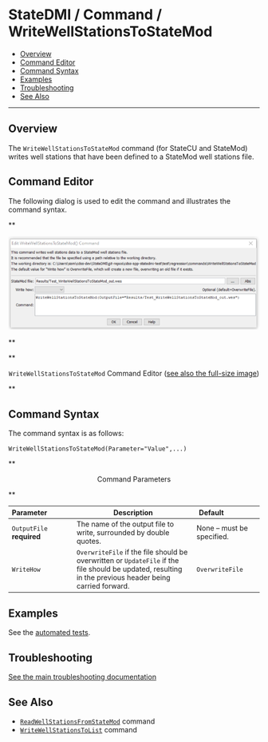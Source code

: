 # StateDMI / Command / WriteWellStationsToStateMod #

* [Overview](#overview)
* [Command Editor](#command-editor)
* [Command Syntax](#command-syntax)
* [Examples](#examples)
* [Troubleshooting](#troubleshooting)
* [See Also](#see-also)

-------------------------

## Overview ##

The `WriteWellStationsToStateMod` command (for StateCU and StateMod)
writes well stations that have been defined to a StateMod well stations file.

## Command Editor ##

The following dialog is used to edit the command and illustrates the command syntax.

**<p style="text-align: center;">
![WriteWellStationsToStateMod command editor](WriteWellStationsToStateMod.png)
</p>**

**<p style="text-align: center;">
`WriteWellStationsToStateMod` Command Editor (<a href="../WriteWellStationsToStateMod.png">see also the full-size image</a>)
</p>**

## Command Syntax ##

The command syntax is as follows:

```text
WriteWellStationsToStateMod(Parameter="Value",...)
```
**<p style="text-align: center;">
Command Parameters
</p>**

| **Parameter**&nbsp;&nbsp;&nbsp;&nbsp;&nbsp;&nbsp;&nbsp;&nbsp;&nbsp;&nbsp;&nbsp;&nbsp; | **Description** | **Default**&nbsp;&nbsp;&nbsp;&nbsp;&nbsp;&nbsp;&nbsp;&nbsp;&nbsp;&nbsp;&nbsp;&nbsp;&nbsp;&nbsp;&nbsp;&nbsp; |
| --------------|-----------------|----------------- |
| `OutputFile`<br>**required**| The name of the output file to write, surrounded by double quotes. | None – must be specified. |
| `WriteHow` | `OverwriteFile` if the file should be overwritten or `UpdateFile` if the file should be updated, resulting in the previous header being carried forward. | `OverwriteFile` |

## Examples ##

See the [automated tests](https://github.com/OpenCDSS/cdss-app-statedmi-test/tree/master/test/regression/commands/WriteWellStationsToStateMod).

## Troubleshooting ##

[See the main troubleshooting documentation](../../troubleshooting/troubleshooting.md)

## See Also ##

* [`ReadWellStationsFromStateMod`](../ReadWellStationsFromStateMod/ReadWellStationsFromStateMod.md) command
* [`WriteWellStationsToList`](../WriteWellStationsToList/WriteWellStationsToList.md) command
